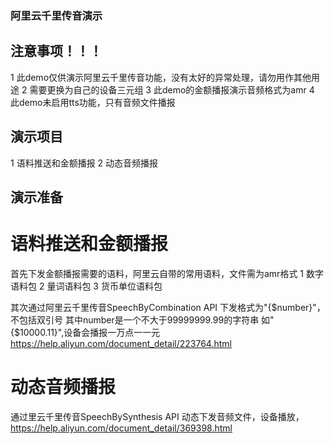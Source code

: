 ### 阿里云千里传音演示
## 注意事项！！！
1 此demo仅供演示阿里云千里传音功能，没有太好的异常处理，请勿用作其他用途
2 需要更换为自己的设备三元组
3 此demo的金额播报演示音频格式为amr
4 此demo未启用tts功能，只有音频文件播报

## 演示项目
1 语料推送和金额播报
2 动态音频播报

## 演示准备
# 语料推送和金额播报
首先下发金额播报需要的语料，阿里云自带的常用语料，文件需为amr格式
1 数字语料包
2 量词语料包
3 货币单位语料包

其次通过阿里云千里传音SpeechByCombination API 下发格式为"{$number}"，不包括双引号
其中number是一个不大于99999999.99的字符串
如"{$10000.11}",设备会播报一万点一一元 
https://help.aliyun.com/document_detail/223764.html

# 动态音频播报
通过里云千里传音SpeechBySynthesis API 动态下发音频文件，设备播放，
https://help.aliyun.com/document_detail/369398.html



